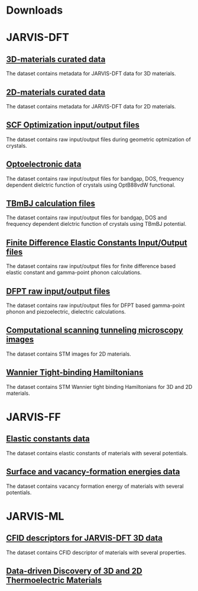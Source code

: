 # Downloads

# JARVIS-DFT
## [3D-materials curated data](https://doi.org/10.6084/m9.figshare.6815699)
The dataset contains metadata for JARVIS-DFT data for 3D materials. 

## [2D-materials curated data](https://doi.org/10.6084/m9.figshare.6815705)
The dataset contains metadata for JARVIS-DFT data for 2D materials. 

## [SCF Optimization input/output files](https://figshare.com/projects/JARVIS-DFT-SCF_Optimization_input_output_files/82580)
The dataset contains raw input/output files during geometric optmization of crystals. 

## [Optoelectronic data](https://figshare.com/articles/JARVIS-DFT-Optoelectronics/5825994)
The dataset contains raw input/output files for bandgap, DOS, frequency dependent dielctric function of crystals using OptB88vdW functional. 


## [TBmBJ calculation files](https://figshare.com/projects/JARVIS-DFT_TBmBJ/84020)
The dataset contains raw input/output files for bandgap, DOS and frequency dependent dielctric function of crystals using TBmBJ potential. 

## [Finite Difference Elastic Constants Input/Output files](https://figshare.com/projects/JARVIS-DFT_Finite_Difference_Elastic_Constants_Input_Output_files/82181)
The dataset contains raw input/output files for finite difference based elastic constant and gamma-point phonon calculations. 

## [DFPT raw input/output files](https://figshare.com/projects/JARVIS-DFT_DFPT_raw_input_output_files/82118)
The dataset contains raw input/output files for DFPT based gamma-point phonon and piezoelectric, dielectric calculations. 

## [Computational scanning tunneling microscopy images](https://doi.org/10.6084/m9.figshare.11924070)
The dataset contains STM images for 2D materials. 

## [Wannier Tight-binding Hamiltonians](https://figshare.com/projects/JARVIS-DFT_Wannier_Tight-binding_Hamiltonians/82469)
The dataset contains STM Wannier tight binding Hamiltonians for 3D and 2D materials. 

# JARVIS-FF
## [Elastic constants data](https://doi.org/10.6084/m9.figshare.5825940)
The dataset contains elastic constants of materials with several potentials. 

## [Surface and vacancy-formation energies data](https://doi.org/10.6084/m9.figshare.7617677)
The dataset contains vacancy formation energy of materials with several potentials. 

# JARVIS-ML

## [CFID descriptors for JARVIS-DFT 3D data](https://doi.org/10.6084/m9.figshare.6870101)
The dataset contains CFID descriptor of materials with several properties. 

## [Data-driven Discovery of 3D and 2D Thermoelectric Materials](https://figshare.com/articles/dataset/Data-driven_Discovery_of_3D_and_2D_Thermoelectric_Materials/12095658)
